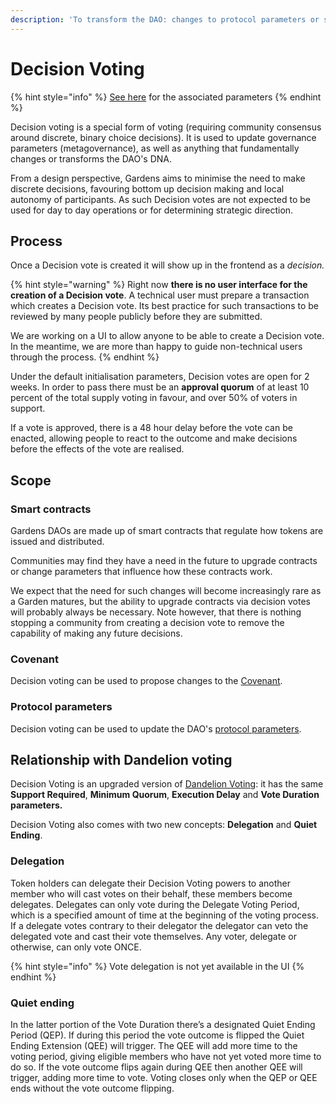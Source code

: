 ```yaml
---
description: 'To transform the DAO: changes to protocol parameters or smart contract updates'
---
```


# Decision Voting

{% hint style="info" %}
[See here](../protocol-parameters/decision-voting.md) for the associated parameters
{% endhint %}

Decision voting is a special form of voting \(requiring community consensus around discrete, binary choice decisions\). It is used to update governance parameters \(metagovernance\), as well as anything that fundamentally changes or transforms the DAO's DNA.

From a design perspective, Gardens aims to minimise the need to make discrete decisions, favouring bottom up decision making and local autonomy of participants. As such Decision votes are not expected to be used for day to day operations or for determining strategic direction.

## Process 

Once a Decision vote is created it will show up in the frontend as a _decision._ 

{% hint style="warning" %}
Right now **there is no user interface for the creation of a Decision vote**. A technical user must prepare a transaction which creates a Decision vote. Its best practice for such transactions to be reviewed by many people publicly before they are submitted.   
  
We are working on a UI to allow anyone to be able to create a Decision vote. In the meantime, we are more than happy to guide non-technical users through the process.
{% endhint %}

Under the default initialisation parameters, Decision votes are open for 2 weeks. In order to pass there must be an **approval quorum** of at least 10 percent of the total supply voting in favour, and over 50% of voters in support.

If a vote is approved, there is a 48 hour delay before the vote can be enacted, allowing people to react to the outcome and make decisions before the effects of the vote are realised.

## Scope

### Smart contracts

Gardens DAOs are made up of smart contracts that regulate how tokens are issued and distributed. 

Communities may find they have a need in the future to upgrade contracts or change parameters that influence how these contracts work.

We expect that the need for such changes will become increasingly rare as a Garden matures, but the ability to upgrade contracts via decision votes will probably always be necessary. Note however, that there is nothing stopping a community from creating a decision vote to remove the capability of making any future decisions. 

### Covenant

Decision voting can be used to propose changes to the [Covenant](covenant.md).

### **Protocol parameters**

Decision voting can be used to update the DAO's [protocol parameters](../protocol-parameters/agreement.md).

## Relationship with Dandelion voting

Decision Voting is an upgraded version of [Dandelion Voting](https://consensys.net/diligence/audits/2019/12/dandelion-organizations/): it has the same **Support Required**, **Minimum Quorum**, **Execution Delay** and **Vote Duration parameters.**

Decision Voting also comes with two new concepts: **Delegation** and **Quiet Ending**.

### Delegation

Token holders can delegate their Decision Voting powers to another member who will cast votes on their behalf, these members become delegates. Delegates can only vote during the Delegate Voting Period, which is a specified amount of time at the beginning of the voting process. If a delegate votes contrary to their delegator the delegator can veto the delegated vote and cast their vote themselves. Any voter, delegate or otherwise, can only vote ONCE. 

{% hint style="info" %}
Vote delegation is not yet available in the UI
{% endhint %}

### Quiet ending

In the latter portion of the Vote Duration there’s a designated Quiet Ending Period \(QEP\). If during this period the vote outcome is flipped the Quiet Ending Extension \(QEE\) will trigger. The QEE will add more time to the voting period, giving eligible members who have not yet voted more time to do so. If the vote outcome flips again during QEE then another QEE will trigger, adding more time to vote. Voting closes only when the QEP or QEE ends without the vote outcome flipping.

